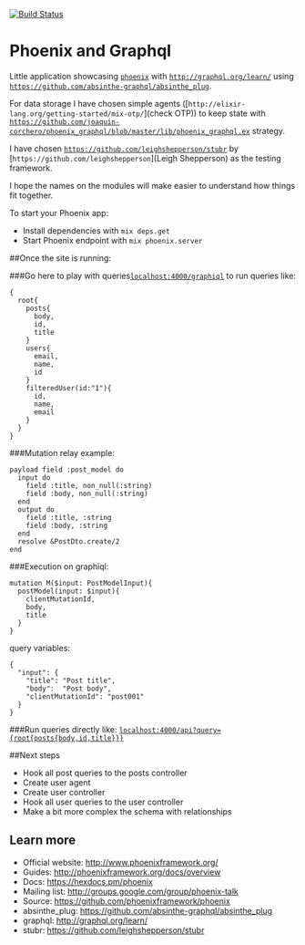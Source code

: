 [![Build Status](https://travis-ci.org/joaquin-corchero/phoenix_graphql.svg?branch=master)](https://travis-ci.org/joaquin-corchero/phoenix_graphql)
# Phoenix and Graphql

Little application showcasing [`phoenix`](http://www.phoenixframework.org/) with [`http://graphql.org/learn/`](graphql) using [`https://github.com/absinthe-graphql/absinthe_plug`](absinthe_plug).

For data storage I have chosen simple agents ([`http://elixir-lang.org/getting-started/mix-otp/`](check OTP)) to keep state with  [`https://github.com/joaquin-corchero/phoenix_graphql/blob/master/lib/phoenix_graphql.ex`](recovery) strategy.

I have chosen [`https://github.com/leighshepperson/stubr`](stubr) by [`https://github.com/leighshepperson`](Leigh Shepperson) as the testing framework.

I hope the names on the modules will make easier to understand how things fit together.

To start your Phoenix app:

* Install dependencies with `mix deps.get`
* Start Phoenix endpoint with `mix phoenix.server`

##Once the site is running:

###Go here to play with queries[`localhost:4000/graphiql`](http://localhost:4000/graphiql) to run queries like:  
```
{
  root{
    posts{
      body,
      id,
      title
    }
    users{
      email,
      name,
      id
    }
    filteredUser(id:"1"){  
      id,  
      name,  
      email  
  	}  
  }
}
```

###Mutation relay example:
```
payload field :post_model do
  input do
    field :title, non_null(:string)
    field :body, non_null(:string)
  end
  output do
    field :title, :string
    field :body, :string
  end
  resolve &PostDto.create/2
end
```

###Execution on graphiql:
```
mutation M($input: PostModelInput){  
  postModel(input: $input){  
    clientMutationId,  
    body,  
    title  
  }  
}
```

query variables:  
```
{  
  "input": {  
    "title": "Post title",  
    "body":  "Post body",  
    "clientMutationId": "post001"  
  }  
}
```

###Run queries directly like:  [`localhost:4000/api?query={root{posts{body,id,title}}}`](http://localhost:4000/api?query={root{posts{body,id,title}}})  

##Next steps
* Hook all post queries to the posts controller
* Create user agent
* Create user controller
* Hook all user queries to the user controller
* Make a bit more complex the schema with relationships

## Learn more

* Official website: http://www.phoenixframework.org/
* Guides: http://phoenixframework.org/docs/overview
* Docs: https://hexdocs.pm/phoenix
* Mailing list: http://groups.google.com/group/phoenix-talk
* Source: https://github.com/phoenixframework/phoenix
* absinthe_plug: https://github.com/absinthe-graphql/absinthe_plug
* graphql: http://graphql.org/learn/
* stubr: https://github.com/leighshepperson/stubr
